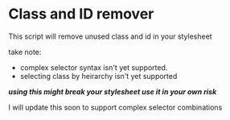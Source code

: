# Class and ID remover

This script will remove unused class and id in your stylesheet

take note:

-   complex selector syntax isn't yet supported.
-   selecting class by heirarchy isn't yet supported

**_using this might break your stylesheet use it in your own risk_**

I will update this soon to support complex selector combinations
